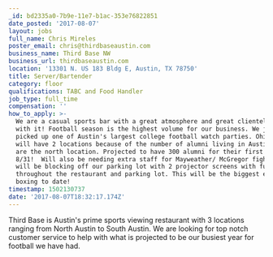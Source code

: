 ```yaml
---
_id: bd2335a0-7b9e-11e7-b1ac-353e76822851
date_posted: '2017-08-07'
layout: jobs
full_name: Chris Mireles
poster_email: chris@thirdbaseaustin.com
business_name: Third Base NW
business_url: thirdbaseaustin.com
location: '13301 N. US 183 Bldg E, Austin, TX 78750'
title: Server/Bartender
category: floor
qualifications: TABC and Food Handler
job_type: full_time
compensation: ''
how_to_apply: >-
  We are a casual sports bar with a great atmosphere and great clientele to go
  with it! Football season is the highest volume for our business. We just
  picked up one of Austin's largest college football watch parties. Ohio State,
  will have 2 locations because of the number of alumni living in Austin and we
  are the north location. Projected to have 300 alumni for their first game
  8/31!  Will also be needing extra staff for Mayweather/ McGregor fight. We
  will be blocking off our parking lot with 2 projector screens with full audio
  throughout the restaurant and parking lot. This will be the biggest event in
  boxing to date!
timestamp: 1502130737
date: '2017-08-07T18:32:17.174Z'
---
```

Third Base is Austin's prime sports viewing restaurant with 3 locations ranging from North Austin to South Austin. We are looking for top notch customer service to help with what is projected to be our busiest year for football we have had.
